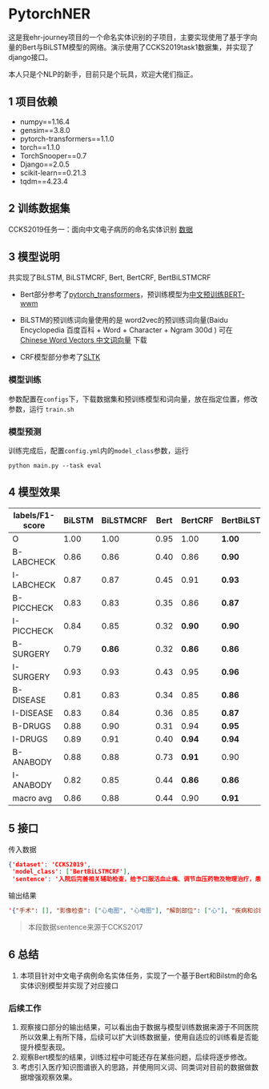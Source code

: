 # PytorchNER
这是我ehr-journey项目的一个命名实体识别的子项目，主要实现使用了基于字向量的Bert与BiLSTM模型的网络。演示使用了CCKS2019task1数据集，并实现了django接口。

本人只是个NLP的新手，目前只是个玩具，欢迎大佬们指正。



## 1 项目依赖

- numpy==1.16.4
- gensim==3.8.0
- pytorch-transformers==1.1.0
- torch==1.1.0
- TorchSnooper==0.7
- Django==2.0.5
- scikit-learn==0.21.3
- tqdm==4.23.4



## 2 训练数据集

CCKS2019任务一：面向中文电子病历的命名实体识别  [数据](http://openkg.cn/dataset/yiducloud-ccks2019task1)



## 3 模型说明

共实现了BiLSTM, BiLSTMCRF, Bert, BertCRF, BertBiLSTMCRF

- Bert部分参考了[pytorch_transformers](https://github.com/huggingface/pytorch-transformers)，预训练模型为[中文预训练BERT-wwm](https://github.com/ymcui/Chinese-BERT-wwm)
- BiLSTM的预训练词向量使用的是 word2vec的预训练词向量(Baidu Encyclopedia 百度百科 + Word + Character + Ngram 300d ) 可在 [Chinese Word Vectors 中文词向量](https://github.com/Embedding/Chinese-Word-Vectors) 下载

- CRF模型部分参考了[SLTK](https://github.com/liu-nlper/SLTK)



### 模型训练

参数配置在`configs`下，下载数据集和预训练模型和词向量，放在指定位置，修改参数，运行 `train.sh`



### 模型预测

训练完成后，配置`config.yml`内的`model_class`参数，运行

```shell
python main.py --task eval
```



## 4 模型效果

| labels/F1-score | BiLSTM | BiLSTMCRF | Bert | BertCRF  | BertBiLSTMCRF | support |
| --------------- | ------ | --------- | ---- | -------- | ------------- | ------- |
| O               | 1.00   | 1.00      | 0.95 | 1.00     | **1.00**      | 386687  |
| B-LABCHECK      | 0.86   | 0.86      | 0.40 | 0.86     | **0.90**      | 227     |
| I-LABCHECK      | 0.87   | 0.87      | 0.45 | 0.91     | **0.93**      | 692     |
| B-PICCHECK      | 0.83   | 0.83      | 0.35 | 0.86     | **0.87**      | 185     |
| I-PICCHECK      | 0.84   | 0.85      | 0.32 | **0.90** | **0.90**      | 525     |
| B-SURGERY       | 0.79   | **0.86**  | 0.32 | **0.86** | **0.86**      | 225     |
| I-SURGERY       | 0.93   | 0.93      | 0.43 | 0.95     | **0.96**      | 2386    |
| B-DISEASE       | 0.81   | 0.83      | 0.34 | 0.85     | **0.86**      | 814     |
| I-DISEASE       | 0.83   | 0.84      | 0.36 | 0.85     | **0.87**      | 5306    |
| B-DRUGS         | 0.88   | 0.90      | 0.31 | 0.94     | **0.95**      | 354     |
| I-DRUGS         | 0.89   | 0.91      | 0.40 | **0.94** | **0.94**      | 954     |
| B-ANABODY       | 0.88   | 0.88      | 0.73 | **0.91** | 0.90          | 1636    |
| I-ANABODY       | 0.82   | 0.85      | 0.44 | **0.86** | **0.86**      | 2697    |
| macro avg       | 0.86   | 0.88      | 0.44 | 0.90     | **0.91**      | 402688  |



## 5 接口

传入数据

```json
{'dataset': 'CCKS2019',
 'model_class': ['BertBiLSTMCRF'],
 'sentence': '入院后完善相关辅助检查，给予口服活血止痛、调节血压药物及物理治疗，患者血脂异常，补充诊断：混合性高脂血症，给予调节血脂药物治疗；患者诉心慌、无力，急查心电图提示：心房颤动，ST段改变。急请内科会诊，考虑为：1.冠心病 不稳定型心绞痛 心律失常 室性期前收缩 房性期前收缩 心房颤动；2.高血压病3级 极高危组。给予处理：1.急查心肌酶学、离子，定期复查心电图；2.给予持续心电、血压、血氧监测3.给予吸氧、西地兰0.2mg加5%葡萄糖注射液15ml稀释后缓慢静推，给予硝酸甘油10mg加入5%葡萄糖注射液500ml以5~10ugmin缓慢静点，继续口服阿司匹林100mg日一次，辛伐他汀20mg日一次，硝酸异山梨酯10mg日三次口服，稳心颗粒1袋日三次，美托洛尔12.5mg日二次，非洛地平5mg日一次治疗，患者病情好转出院。'}
```

输出结果

```json
'{"手术": [], "影像检查": ["心电图", "心电图"], "解剖部位": ["心"], "疾病和诊断": ["混合性高脂血症", "心房颤动", "t段", "冠心病", "不稳定型心绞痛", "心律失常", "室性期前收缩", "房性期前收缩", "心房颤动", "高血压病3级极高危组"], "实验室检验": [], "药物": ["西地兰", "葡萄糖", "硝酸甘油", "葡萄糖", "阿司匹林", "辛伐他汀", "硝酸异山梨酯", "稳心颗粒", "美托洛尔", "非洛地平"]}'
```

> 本段数据sentence来源于CCKS2017



## 6 总结

1. 本项目针对中文电子病例命名实体任务，实现了一个基于Bert和Bilstm的命名实体识别模型并实现了对应接口



### 后续工作

1. 观察接口部分的输出结果，可以看出由于数据与模型训练数据来源于不同医院所以效果上有所下降，后续可以扩大训练数据量，使用自适应的训练看是否能提升模型表现。
2. 观察Bert模型的结果，训练过程中可能还存在某些问题，后续将逐步修改。
3. 考虑引入医疗知识图谱嵌入的思路，并使用同义词、同类词对目前的数据做数据增强观察效果。